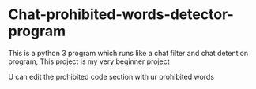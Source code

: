 # Chat-prohibited-words-detector-program
This is a python 3 program which runs like a chat filter and chat detention program,
This project is my very beginner project





U can edit the prohibited code section with ur prohibited words

